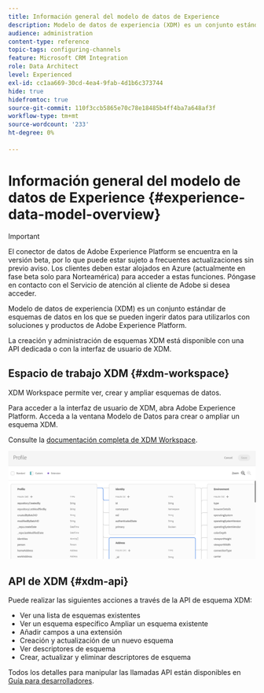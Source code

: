 ```yaml
---
title: Información general del modelo de datos de Experience
description: Modelo de datos de experiencia (XDM) es un conjunto estándar de esquemas de datos en los que se pueden ingerir datos para utilizarlos con soluciones y productos de Adobe Experience Platform.
audience: administration
content-type: reference
topic-tags: configuring-channels
feature: Microsoft CRM Integration
role: Data Architect
level: Experienced
exl-id: cc1aa669-30cd-4ea4-9fab-4d1b6c373744
hide: true
hidefromtoc: true
source-git-commit: 110f3ccb5865e70c78e18485b4ff4ba7a648af3f
workflow-type: tm+mt
source-wordcount: '233'
ht-degree: 0%

---
```


# Información general del modelo de datos de Experience {#experience-data-model-overview}

>[!IMPORTANT]
>
>El conector de datos de Adobe Experience Platform se encuentra en la versión beta, por lo que puede estar sujeto a frecuentes actualizaciones sin previo aviso. Los clientes deben estar alojados en Azure (actualmente en fase beta solo para Norteamérica) para acceder a estas funciones. Póngase en contacto con el Servicio de atención al cliente de Adobe si desea acceder.

Modelo de datos de experiencia (XDM) es un conjunto estándar de esquemas de datos en los que se pueden ingerir datos para utilizarlos con soluciones y productos de Adobe Experience Platform.

La creación y administración de esquemas XDM está disponible con una API dedicada o con la interfaz de usuario de XDM.

## Espacio de trabajo XDM {#xdm-workspace}

XDM Workspace permite ver, crear y ampliar esquemas de datos.

Para acceder a la interfaz de usuario de XDM, abra Adobe Experience Platform. Acceda a la ventana Modelo de Datos para crear o ampliar un esquema XDM.

Consulte la [documentación completa de XDM Workspace](https://experienceleague.adobe.com/docs/experience-platform/xdm/api/getting-started.html).

![](assets/aep_xdmworkspace.png)

## API de XDM {#xdm-api}

Puede realizar las siguientes acciones a través de la API de esquema XDM:

* Ver una lista de esquemas existentes
* Ver un esquema específico Ampliar un esquema existente
* Añadir campos a una extensión
* Creación y actualización de un nuevo esquema
* Ver descriptores de esquema
* Crear, actualizar y eliminar descriptores de esquema

Todos los detalles para manipular las llamadas API están disponibles en [Guía para desarrolladores](https://experienceleague.adobe.com/docs/experience-platform/xdm/api/getting-started.html).
